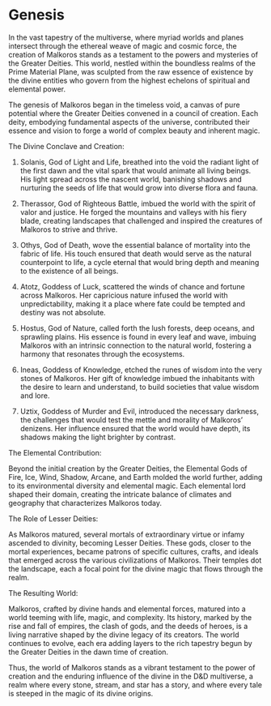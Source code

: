 # Genesis

In the vast tapestry of the multiverse, where myriad worlds and planes intersect through the ethereal weave of magic and cosmic force, the creation of Malkoros stands as a testament to the powers and mysteries of the Greater Deities. This world, nestled within the boundless realms of the Prime Material Plane, was sculpted from the raw essence of existence by the divine entities who govern from the highest echelons of spiritual and elemental power.

The genesis of Malkoros began in the timeless void, a canvas of pure potential where the Greater Deities convened in a council of creation. Each deity, embodying fundamental aspects of the universe, contributed their essence and vision to forge a world of complex beauty and inherent magic.

The Divine Conclave and Creation:

1. Solanis, God of Light and Life, breathed into the void the radiant light of the first dawn and the vital spark that would animate all living beings. His light spread across the nascent world, banishing shadows and nurturing the seeds of life that would grow into diverse flora and fauna.

2. Therassor, God of Righteous Battle, imbued the world with the spirit of valor and justice. He forged the mountains and valleys with his fiery blade, creating landscapes that challenged and inspired the creatures of Malkoros to strive and thrive.

3. Othys, God of Death, wove the essential balance of mortality into the fabric of life. His touch ensured that death would serve as the natural counterpoint to life, a cycle eternal that would bring depth and meaning to the existence of all beings.

4. Atotz, Goddess of Luck, scattered the winds of chance and fortune across Malkoros. Her capricious nature infused the world with unpredictability, making it a place where fate could be tempted and destiny was not absolute.

5. Hostus, God of Nature, called forth the lush forests, deep oceans, and sprawling plains. His essence is found in every leaf and wave, imbuing Malkoros with an intrinsic connection to the natural world, fostering a harmony that resonates through the ecosystems.

6. Ineas, Goddess of Knowledge, etched the runes of wisdom into the very stones of Malkoros. Her gift of knowledge imbued the inhabitants with the desire to learn and understand, to build societies that value wisdom and lore.

7. Uztix, Goddess of Murder and Evil, introduced the necessary darkness, the challenges that would test the mettle and morality of Malkoros’ denizens. Her influence ensured that the world would have depth, its shadows making the light brighter by contrast.

The Elemental Contribution:

Beyond the initial creation by the Greater Deities, the Elemental Gods of Fire, Ice, Wind, Shadow, Arcane, and Earth molded the world further, adding to its environmental diversity and elemental magic. Each elemental lord shaped their domain, creating the intricate balance of climates and geography that characterizes Malkoros today.

The Role of Lesser Deities:

As Malkoros matured, several mortals of extraordinary virtue or infamy ascended to divinity, becoming Lesser Deities. These gods, closer to the mortal experiences, became patrons of specific cultures, crafts, and ideals that emerged across the various civilizations of Malkoros. Their temples dot the landscape, each a focal point for the divine magic that flows through the realm.

The Resulting World:

Malkoros, crafted by divine hands and elemental forces, matured into a world teeming with life, magic, and complexity. Its history, marked by the rise and fall of empires, the clash of gods, and the deeds of heroes, is a living narrative shaped by the divine legacy of its creators. The world continues to evolve, each era adding layers to the rich tapestry begun by the Greater Deities in the dawn time of creation. 

Thus, the world of Malkoros stands as a vibrant testament to the power of creation and the enduring influence of the divine in the D&D multiverse, a realm where every stone, stream, and star has a story, and where every tale is steeped in the magic of its divine origins.